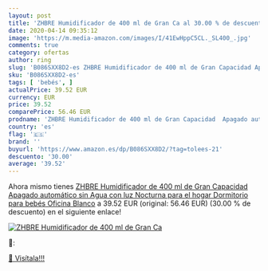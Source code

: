 ```yaml
---
layout: post
title: 'ZHBRE Humidificador de 400 ml de Gran Ca al 30.00 % de descuento'
date: 2020-04-14 09:35:12
image: 'https://m.media-amazon.com/images/I/41EwHppC5CL._SL400_.jpg'
comments: true
category: ofertas
author: ring
slug: 'B086SXX8D2-es ZHBRE Humidificador de 400 ml de Gran Capacidad Apagado...'
sku: 'B086SXX8D2-es'
tags: [ 'bebés', ]
actualPrice: 39.52 EUR
currency: EUR
price: 39.52
comparePrice: 56.46 EUR
prodname: 'ZHBRE Humidificador de 400 ml de Gran Capacidad  Apagado automático sin Agua con luz Nocturna para el hogar  Dormitorio para bebés  Oficina  Blanco'
country: 'es'
flag: '🇪🇸'
brand: ''
buyurl: 'https://www.amazon.es/dp/B086SXX8D2/?tag=tolees-21'
descuento: '30.00'
average: '39.52'
---
```


Ahora mismo tienes [ZHBRE Humidificador de 400 ml de Gran Capacidad  Apagado automático sin Agua con luz Nocturna para el hogar  Dormitorio para bebés  Oficina  Blanco](https://www.amazon.es/dp/B086SXX8D2/?tag=tolees-21) a 39.52 EUR (original: 56.46 EUR) (30.00 %  de descuento) en el siguiente enlace!

[![ZHBRE Humidificador de 400 ml de Gran Ca](https://m.media-amazon.com/images/I/41EwHppC5CL._SL400_.jpg)](https://www.amazon.es/dp/B086SXX8D2/?tag=tolees-21)

🔎:


[🛒 Visítala!!!](https://www.amazon.es/dp/B086SXX8D2/?tag=tolees-21)
